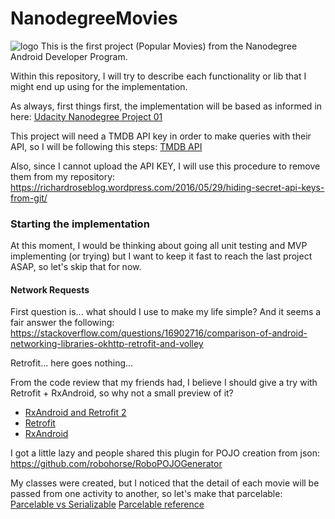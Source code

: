 # NanodegreeMovies
![logo](https://is1-ssl.mzstatic.com/image/thumb/Purple111/v4/d9/d9/95/d9d995d3-e69b-1cce-3b29-68f2c8870b85/source/256x256bb.jpg)
This is the first project (Popular Movies) from the Nanodegree Android Developer Program.

Within this repository, I will try to describe each functionality or lib that I might end up using for the implementation.

As always, first things first, the implementation will be based as informed in here:
[Udacity Nanodegree Project 01][UDNANO]

This project will need a TMDB API key in order to make queries with their API, so I will be following this steps:
[TMDB API][TMDBAPI]

Also, since I cannot upload the API KEY, I will use this procedure to remove them from my repository:
https://richardroseblog.wordpress.com/2016/05/29/hiding-secret-api-keys-from-git/

### Starting the implementation
At this moment, I would be thinking about going all unit testing and MVP implementing (or trying) but I want to keep it fast to reach the last project ASAP, so let's skip that for now.

#### Network Requests
First question is... what should I use to make my life simple? And it seems a fair answer the following:
https://stackoverflow.com/questions/16902716/comparison-of-android-networking-libraries-okhttp-retrofit-and-volley

Retrofit... here goes nothing...

From the code review that my friends had, I believe I should give a try with Retrofit + RxAndroid, so why not a small preview of it?
* [RxAndroid and Retrofit 2][RXNRTFT2]
* [Retrofit][RTFT2]
* [RxAndroid][RXAND]

I got a little lazy and people shared this plugin for POJO creation from json:
https://github.com/robohorse/RoboPOJOGenerator

My classes were created, but I noticed that the detail of each movie will be passed from one activity to another, so let's make that parcelable:
[Parcelable vs Serializable][PCLBXSRLB]
[Parcelable reference][PCLB]

[UDNANO]:<https://docs.google.com/document/d/1ZlN1fUsCSKuInLECcJkslIqvpKlP7jWL2TP9m6UiA6I/pub?embedded=true>
[TMDBAPI]:<https://developers.themoviedb.org/3/getting-started>
[RXNRTFT2]:<https://medium.freecodecamp.org/rxandroid-and-retrofit-2-0-66dc52725fff>
[RTFT2]:<http://square.github.io/retrofit/>
[RXAND]:<https://github.com/ReactiveX/RxAndroid>
[PCLBXSRLB]:<https://android.jlelse.eu/parcelable-vs-serializable-6a2556d51538>
[PCLB]:<https://developer.android.com/reference/android/os/Parcelable.html>